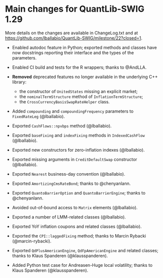 
Main changes for QuantLib-SWIG 1.29
===================================

More details on the changes are available in ChangeLog.txt and at
<https://github.com/lballabio/QuantLib-SWIG/milestone/22?closed=1>.

- Enabled autodoc feature in Python; exported methods and classes have
  now docstrings reporting their interface and the types of the parameters.

- Enabled CI build and tests for the R wrappers; thanks to @AndLLA.

- **Removed** deprecated features no longer available in the
  underlying C++ library:
  - the constructor of `UnitedStates` missing an explicit market;
  - the `nominalTermStructure` method of `InflationTermStructure`;
  - the `CrossCurrencyBasisSwapRateHelper` class.

- Added `compounding` and `compoundingFrequency` parameters to
  `FixedRateLeg` (@lballabio).

- Exported `CashFlows::npvbps` method (@lballabio).

- Exported `baseFixing` and `indexFixing` methods in `IndexedCashFlow`
  (@lballabio).

- Exported new constructors for zero-inflation indexes (@lballabio).

- Exported missing arguments in `CreditDefaultSwap` constructor (@lballabio).

- Exported `Nearest` business-day convention (@lballabio).

- Exported `AmortizingCmsRateBond`; thanks to @chenyanlann.

- Exported `QuantoBarrierOption` and `QuantoBarrierEngine`; thanks to
  @chenyanlann.

- Avoided out-of-bound access to `Matrix` elements (@lballabio).

- Exported a number of LMM-related classes (@lballabio).

- Exported YoY inflation coupons and related classes (@lballabio).

- Exported the `CPI::laggedFixing` method; thanks to Marcin Rybacki
  (@marcin-rybacki).

- Exported `QdPlusAmericanEngine`, `QdFpAmericanEngine` and related
  classes; thanks to Klaus Spanderen (@klausspanderen).

- Added Python test case for Andreasen-Huge local volatility; thanks
  to Klaus Spanderen (@klausspanderen).

